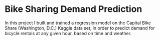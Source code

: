 # Bike Sharing Demand Prediction
In this project I built and trained a regression model on the Capital Bike Share (Washington, D.C.) Kaggle data set, in order to predict demand for bicycle rentals at any given hour, based on time and weather.
